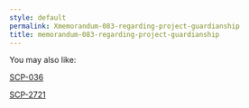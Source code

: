```yaml
---
style: default
permalink: Xmemorandum-083-regarding-project-guardianship
title: memorandum-083-regarding-project-guardianship
---
```

You may also like:

[SCP-036](http://scp-wiki.net/scp-036)

[SCP-2721](http://scp-wiki.net/scp-2721)

